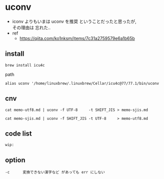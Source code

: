 
# uconv

- iconv よりもいまは uconv を推奨 ということだったと思ったが,  
  その理由は 忘れた..
- ref
  - https://qiita.com/ko1nksm/items/7c31a2759579e6a1b65b


## install

```
brew install icu4c
```

path

```fish
alias uconv '/home/linuxbrew/.linuxbrew/Cellar/icu4c@77/77.1/bin/uconv
```


## cnv

```
cat memo-utf8.md | uconv -f UTF-8     -t SHIFT_JIS > memo-sjis.md
```

```
cat memo-sjis.md | uconv -f SHIFT_JIS -t UTF-8     > memo-utf8.md
```


## code list

```
wip:
```


## option

```
-c      変換できない漢字など があっても err にしない

```



